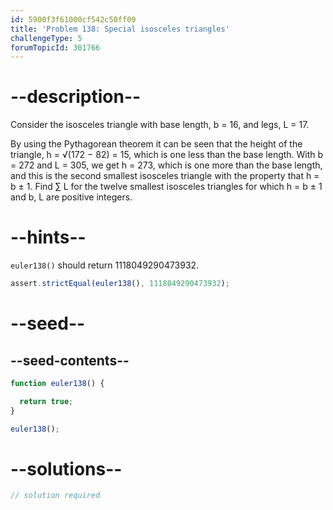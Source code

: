 ```yaml
---
id: 5900f3f61000cf542c50ff09
title: 'Problem 138: Special isosceles triangles'
challengeType: 5
forumTopicId: 301766
---
```


# --description--

Consider the isosceles triangle with base length, b = 16, and legs, L = 17.

By using the Pythagorean theorem it can be seen that the height of the triangle, h = √(172 − 82) = 15, which is one less than the base length. With b = 272 and L = 305, we get h = 273, which is one more than the base length, and this is the second smallest isosceles triangle with the property that h = b ± 1. Find ∑ L for the twelve smallest isosceles triangles for which h = b ± 1 and b, L are positive integers.

# --hints--

`euler138()` should return 1118049290473932.

```js
assert.strictEqual(euler138(), 1118049290473932);
```

# --seed--

## --seed-contents--

```js
function euler138() {

  return true;
}

euler138();
```

# --solutions--

```js
// solution required
```
